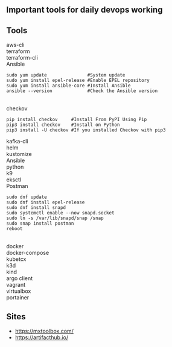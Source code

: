 
## Important tools for daily devops working


## Tools
aws-cli
\
terraform
\
terraform-cli
\
Ansible
```
sudo yum update               #System update
sudo yum install epel-release #Enable EPEL repository
sudo yum install ansible-core #Install Ansible
ansible --version             #Check the Ansible version 

```
\
checkov
```
pip install checkov     #Install From PyPI Using Pip
pip3 install checkov    #Install on Python
pip3 install -U checkov #If you installed Checkov with pip3
```
kafka-cli
\
helm
\
kustomize
\
Ansible
\
python
\
k9
\
eksctl
\
Postman
```
sudo dnf update
sudo dnf install epel-release
sudo dnf install snapd
sudo systemctl enable --now snapd.socket
sudo ln -s /var/lib/snapd/snap /snap
sudo snap install postman
reboot
```
\
docker
\
docker-compose
\
kubetcx
\
k3d
\
kind
\
argo client
\
vagrant
\
virtualbox
\
portainer


## Sites
   * https://mxtoolbox.com/
   * https://artifacthub.io/
